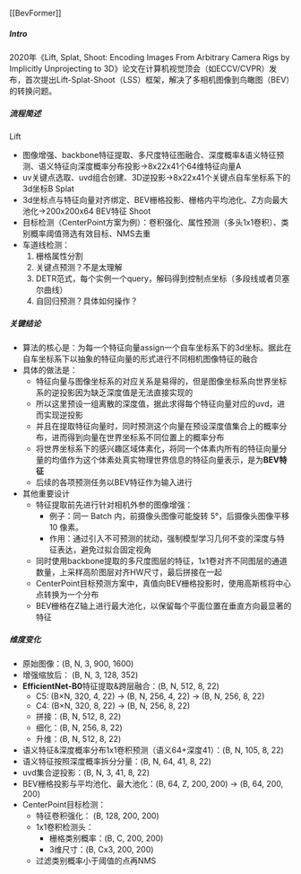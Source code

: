 [[BevFormer]]

##### Intro
​​2020年​​《Lift, Splat, Shoot: Encoding Images From Arbitrary Camera Rigs by Implicitly Unprojecting to 3D》论文在计算机视觉顶会（如ECCV/CVPR）发布，首次提出Lift-Splat-Shoot（LSS）框架，解决了多相机图像到鸟瞰图（BEV）的转换问题。

##### 流程简述
Lift
- 图像增强、backbone特征提取、多尺度特征图融合、深度概率&语义特征预测、语义特征向深度概率分布投影->8x22x41个64维特征向量A
- uv关键点选取、uvd组合创建、3D逆投影->8x22x41个关键点自车坐标系下的3d坐标B
Splat
- 3d坐标点与特征向量对齐绑定、BEV栅格投影、栅格内平均池化、Z方向最大池化->200x200x64 BEV特征
Shoot
- 目标检测（CenterPoint方案为例）：卷积强化、属性预测（多头1x1卷积）、类别概率阈值筛选有效目标、NMS去重
- 车道线检测：
	1. 栅格属性分割
	2. 关键点预测？不是太理解
	3. DETR范式，每个实例一个query，解码得到控制点坐标（多段线或者贝塞尔曲线）
	4. 自回归预测？具体如何操作？
##### 关键结论
- 算法的核心是：为每一个特征向量assign一个自车坐标系下的3d坐标。据此在自车坐标系下以抽象的特征向量的形式进行不同相机图像特征的融合
- 具体的做法是：
	- 特征向量与图像坐标系的对应关系是易得的，但是图像坐标系向世界坐标系的逆投影因为缺乏深度值是无法直接实现的
	- 所以这里预设一组离散的深度值，据此求得每个特征向量对应的uvd，进而实现逆投影
	- 并且在提取特征向量时，同时预测这个向量在预设深度值集合上的概率分布，进而得到向量在世界坐标系不同位置上的概率分布
	- 将世界坐标系下的感兴趣区域体素化，将同一个体素内所有的特征向量分量的均值作为这个体素处真实物理世界信息的特征向量表示，是为**BEV特征**
	- 后续的各项预测任务以BEV特征作为输入进行 
- 其他重要设计
	- 特征提取前先进行针对相机外参的图像增强：
		- 例子：同一 Batch 内，前摄像头图像可能旋转 5°，后摄像头图像平移 10 像素。
		- 作用：通过引入不可预测的扰动，强制模型学习 ​​几何不变的深度与特征表达​​，避免过拟合固定视角
	- 同时使用backbone提取的多尺度图层的特征，1x1卷对齐不同图层的通道数量，上采样高阶图层对齐HW尺寸，最后拼接在一起
	- CenterPoint目标预测方案中，真值向BEV栅格投影时，使用高斯核将中心点转换为一个分布
	- BEV栅格在Z轴上进行最大池化，以保留每个平面位置在垂直方向最显著的特征

##### 维度变化
- 原始图像：(B, N, 3, 900, 1600)
- 增强缩放后：	(B, N, 3, 128, 352)
- **EfficientNet-B0**特征提取&跨层融合：(B, N, 512, 8, 22)
	- C5: (B×N, 320, 4, 22) -> (B, N, 256, 4, 22) -> (B, N, 256, 8, 22)
	- C4: (B×N, 320, 8, 22) -> (B, N, 256, 8, 22)
	- 拼接：(B, N, 512, 8, 22)
	- 细化：(B, N, 256, 8, 22)
	- 升维：(B, N, 512, 8, 22)
- 语义特征&深度概率分布1x1卷积预测（语义64+深度41）：(B, N, 105, 8, 22)
- 语义特征按照深度概率拆分分量：(B, N, 64, 41, 8, 22)
- uvd集合逆投影：(B, N, 3, 41, 8, 22)
- BEV栅格投影与平均池化、最大池化：(B, 64, Z, 200, 200) -> (B, 64, 200, 200)
- CenterPoint目标检测：
	- 特征卷积强化： (B, 128, 200, 200)
	- 1x1卷积检测头：
		- 栅格类别概率：(B, C, 200, 200)
		- 3维尺寸：(B, Cx3, 200, 200)
	- 过滤类别概率小于阈值的点再NMS